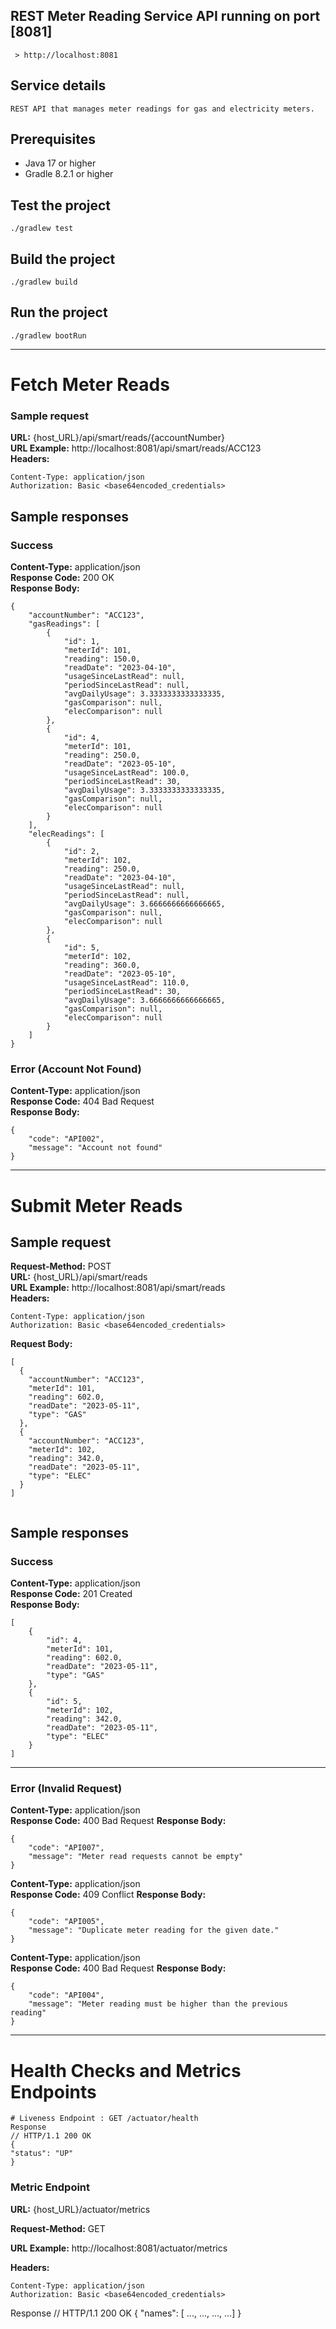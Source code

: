 ## REST Meter Reading Service API running on port [8081]

```
 > http://localhost:8081
```

## Service details
```
REST API that manages meter readings for gas and electricity meters.
```
## Prerequisites

- Java 17 or higher
- Gradle 8.2.1 or higher

## Test the project
```
./gradlew test
```

## Build the project
```
./gradlew build
```

## Run the project
```
./gradlew bootRun
```
---
# Fetch Meter Reads

### Sample request

**URL:** {host_URL}/api/smart/reads/{accountNumber}  
**URL Example:** http://localhost:8081/api/smart/reads/ACC123  
**Headers:**
```
Content-Type: application/json
Authorization: Basic <base64encoded_credentials>
```
## Sample responses

### Success
**Content-Type:** application/json  
**Response Code:** 200 OK  
**Response Body:**

```
{
    "accountNumber": "ACC123",
    "gasReadings": [
        {
            "id": 1,
            "meterId": 101,
            "reading": 150.0,
            "readDate": "2023-04-10",
            "usageSinceLastRead": null,
            "periodSinceLastRead": null,
            "avgDailyUsage": 3.3333333333333335,
            "gasComparison": null,
            "elecComparison": null
        },
        {
            "id": 4,
            "meterId": 101,
            "reading": 250.0,
            "readDate": "2023-05-10",
            "usageSinceLastRead": 100.0,
            "periodSinceLastRead": 30,
            "avgDailyUsage": 3.3333333333333335,
            "gasComparison": null,
            "elecComparison": null
        }
    ],
    "elecReadings": [
        {
            "id": 2,
            "meterId": 102,
            "reading": 250.0,
            "readDate": "2023-04-10",
            "usageSinceLastRead": null,
            "periodSinceLastRead": null,
            "avgDailyUsage": 3.6666666666666665,
            "gasComparison": null,
            "elecComparison": null
        },
        {
            "id": 5,
            "meterId": 102,
            "reading": 360.0,
            "readDate": "2023-05-10",
            "usageSinceLastRead": 110.0,
            "periodSinceLastRead": 30,
            "avgDailyUsage": 3.6666666666666665,
            "gasComparison": null,
            "elecComparison": null
        }
    ]
}
```

### Error (Account Not Found)
**Content-Type:** application/json  
**Response Code:** 404 Bad Request  
**Response Body:**

```
{
    "code": "API002",
    "message": "Account not found"
}
```
---

# Submit Meter Reads
## Sample request
**Request-Method:** POST  
**URL:** {host_URL}/api/smart/reads  
**URL Example:** http://localhost:8081/api/smart/reads  
**Headers:**
```
Content-Type: application/json
Authorization: Basic <base64encoded_credentials>
```
**Request Body:**


```
[
  {
    "accountNumber": "ACC123",
    "meterId": 101,
    "reading": 602.0,
    "readDate": "2023-05-11",
    "type": "GAS"
  },
  {
    "accountNumber": "ACC123",
    "meterId": 102,
    "reading": 342.0,
    "readDate": "2023-05-11",
    "type": "ELEC"
  }
]


```

## Sample responses

### Success
**Content-Type:** application/json  
**Response Code:** 201 Created  
**Response Body:**

```
[
    {
        "id": 4,
        "meterId": 101,
        "reading": 602.0,
        "readDate": "2023-05-11",
        "type": "GAS"
    },
    {
        "id": 5,
        "meterId": 102,
        "reading": 342.0,
        "readDate": "2023-05-11",
        "type": "ELEC"
    }
]
```

---

### Error (Invalid Request)
**Content-Type:** application/json  
**Response Code:** 400 Bad Request
**Response Body:**

```
{
    "code": "API007",
    "message": "Meter read requests cannot be empty"
}
```

**Content-Type:** application/json  
**Response Code:** 409 Conflict
**Response Body:**
```
{
    "code": "API005",
    "message": "Duplicate meter reading for the given date."
}
```

**Content-Type:** application/json  
**Response Code:** 400 Bad Request
**Response Body:**

```
{
    "code": "API004",
    "message": "Meter reading must be higher than the previous reading"
}
```

---

# Health Checks and Metrics Endpoints
```
# Liveness Endpoint : GET /actuator/health
Response
// HTTP/1.1 200 OK
{
"status": "UP"
}
```

### Metric Endpoint

**URL:** {host_URL}/actuator/metrics 

**Request-Method:** GET

**URL Example:** http://localhost:8081/actuator/metrics  

**Headers:**
```
Content-Type: application/json
Authorization: Basic <base64encoded_credentials>
```

Response
// HTTP/1.1 200 OK
{
"names": [ ..., ..., ..., ...]
}

```

